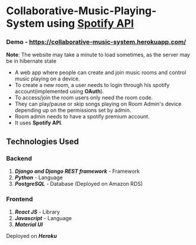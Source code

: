 # Collaborative-Music-Playing-System using [Spotify API](https://developer.spotify.com/documentation/web-api/)

### Demo - https://collaborative-music-system.herokuapp.com/

**Note**: The website may take a minute to load sometimes, as the server may be in hibernate state

- A web app where people can create and join music rooms and control music playing on a device.
- To create a new room, a user needs to login through his spotify account(implemented using **OAuth**).
- To access/join the room users only need the room code.
- They can play/pause or skip songs playing on Room Admin's device depending up on the permissions set by admin.
- Room admin needs to have a spotify premium account.
- It uses **Spotify API**.

## Technologies Used

### Backend

1. **_Django and Django REST framework_** - Framework
2. **_Python_** - Language
3. **_PostgreSQL_** - Database (Deployed on Amazon RDS)

### Frontend

1. **_React JS_** - Library
2. **_Javascript_** - Language
3. **_Material UI_**

Deployed on **_Heroku_**
